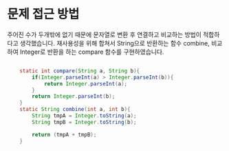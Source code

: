 # 문제 접근 방법
주어진 수가 두개밖에 없기 때문에 문자열로 변환 후 연결하고 비교하는 방법이 적합하다고 생각했습니다.
재사용성을 위해 합쳐서 String으로 반환하는 함수 combine,
비교하여 Integer로 반환을 하는 compare 함수를 구현하였습니다.

```java

    static int compare(String a, String b){
        if(Integer.parseInt(a) > Integer.parseInt(b)){
            return Integer.parseInt(a);
        }
        return Integer.parseInt(b);
    }
    static String combine(int a, int b){
        String tmpA = Integer.toString(a);
        String tmpB = Integer.toString(b);

        return (tmpA + tmpB);
    }

```